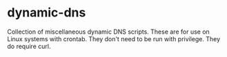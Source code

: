 # dynamic-dns
Collection of miscellaneous dynamic DNS scripts. These are for use on Linux systems with crontab. They don't need to be run with privilege. They do require curl.
